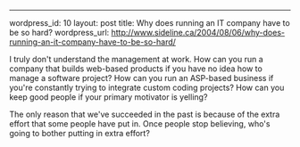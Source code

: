 --- 
wordpress_id: 10
layout: post
title: Why does running an IT company have to be so hard?
wordpress_url: http://www.sideline.ca/2004/08/06/why-does-running-an-it-company-have-to-be-so-hard/

I truly don't understand the management at work. How can you run a company that builds web-based products if you have no idea how to manage a software project? How can you run an ASP-based business if you're constantly trying to integrate custom coding projects? How can you keep good people if your primary motivator is yelling?

The only reason that we've succeeded in the past is because of the extra effort that some people have put in. Once people stop believing, who's going to bother putting in extra effort?
